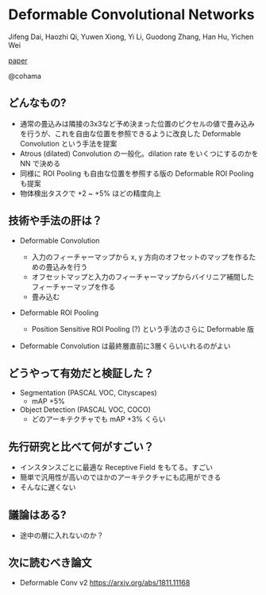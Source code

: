 Deformable Convolutional Networks
===

Jifeng Dai, Haozhi Qi, Yuwen Xiong, Yi Li, Guodong Zhang, Han Hu, Yichen Wei

[paper](https://arxiv.org/abs/1703.06211)

@cohama


## どんなもの?

- 通常の畳込みは隣接の3x3など予め決まった位置のピクセルの値で畳み込みを行うが、これを自由な位置を参照できるように改良した Deformable Convolution という手法を提案
- Atrous (dilated) Convolution の一般化。dilation rate をいくつにするのかを NN で決める
- 同様に ROI Pooling も自由な位置を参照する版の Deformable ROI Pooling も提案
- 物体検出タスクで +2 ~ +5% ほどの精度向上

## 技術や手法の肝は？

- Deformable Convolution
  - 入力のフィーチャーマップから x, y 方向のオフセットのマップを作るための畳込みを行う
  - オフセットマップと入力のフィーチャーマップからバイリニア補間したフィーチャーマップを作る
  - 畳み込む
- Deformable ROI Pooling
  - Position Sensitive ROI Pooling (?) という手法のさらに Deformable 版

- Deformable Convolution は最終層直前に3層くらいいれるのがよい


## どうやって有効だと検証した？

- Segmentation (PASCAL VOC, Cityscapes)
  - mAP +5%
- Object Detection (PASCAL VOC, COCO)
  - どのアーキテクチャでも mAP +3% くらい


## 先行研究と比べて何がすごい？

- インスタンスごとに最適な Receptive Field をもてる。すごい
- 簡単で汎用性が高いのでほかのアーキテクチャにも応用ができる
- そんなに遅くない

## 議論はある?

- 途中の層に入れないのか？

## 次に読むべき論文

- Deformable Conv v2 https://arxiv.org/abs/1811.11168
